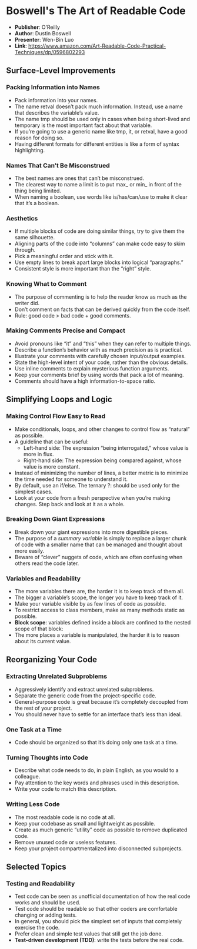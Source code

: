 # Boswell's The Art of Readable Code

- **Publisher**: O’Reilly
- **Author**: Dustin Boswell
- **Presenter**: Wen-Bin Luo
- **Link**: https://www.amazon.com/Art-Readable-Code-Practical-Techniques/dp/0596802293

## Surface-Level Improvements

### Packing Information into Names

- Pack information into your names.
- The name retval doesn’t pack much information. Instead, use a name that describes the variable’s value.
- The name tmp should be used only in cases when being short-lived and temporary is the most important fact about that variable.
- If you’re going to use a generic name like tmp, it, or retval, have a good reason for doing so.
- Having different formats for different entities is like a form of syntax highlighting.

### Names That Can’t Be Misconstrued

- The best names are ones that can’t be misconstrued.
- The clearest way to name a limit is to put max\_ or min\_ in front of the thing being limited.
- When naming a boolean, use words like is/has/can/use to make it clear that it’s a boolean.

### Aesthetics

- If multiple blocks of code are doing similar things, try to give them the same silhouette.
- Aligning parts of the code into “columns” can make code easy to skim through.
- Pick a meaningful order and stick with it.
- Use empty lines to break apart large blocks into logical “paragraphs.”
- Consistent style is more important than the “right” style.

### Knowing What to Comment

- The purpose of commenting is to help the reader know as much as the writer did.
- Don’t comment on facts that can be derived quickly from the code itself.
- Rule: good code > bad code + good comments.

### Making Comments Precise and Compact

- Avoid pronouns like “it” and “this” when they can refer to multiple things.
- Describe a function’s behavior with as much precision as is practical.
- Illustrate your comments with carefully chosen input/output examples.
- State the high-level intent of your code, rather than the obvious details.
- Use inline comments to explain mysterious function arguments.
- Keep your comments brief by using words that pack a lot of meaning.
- Comments should have a high information-to-space ratio.

## Simplifying Loops and Logic

### Making Control Flow Easy to Read

- Make conditionals, loops, and other changes to control flow as “natural” as possible.
- A guideline that can be useful:
	- Left-hand side: The expression “being interrogated,” whose value is more in flux.
	- Right-hand side: The expression being compared against, whose value is more constant.
- Instead of minimizing the number of lines, a better metric is to minimize the time needed for someone to understand it.
- By default, use an if/else. The ternary ?: should be used only for the simplest cases.
- Look at your code from a fresh perspective when you’re making changes. Step back and look at it as a whole.

### Breaking Down Giant Expressions

- Break down your giant expressions into more digestible pieces.
- The purpose of a *summary variable* is simply to replace a larger chunk of code with a smaller name that can be managed and thought about more easily.
- Beware of “clever” nuggets of code, which are often confusing when others read the code later.

### Variables and Readability

- The more variables there are, the harder it is to keep track of them all.
- The bigger a variable’s scope, the longer you have to keep track of it.
- Make your variable visible by as few lines of code as possible.
- To restrict access to class members, make as many methods static as possible.
- **Block scope**: variables defined inside a block are confined to the nested scope of that block:
- The more places a variable is manipulated, the harder it is to reason about its current value.

## Reorganizing Your Code

### Extracting Unrelated Subproblems

- Aggressively identify and extract unrelated subproblems.
- Separate the generic code from the project-specific code.
- General-purpose code is great because it’s completely decoupled from the rest of your project.
- You should never have to settle for an interface that’s less than ideal.

### One Task at a Time

- Code should be organized so that it’s doing only one task at a time.

### Turning Thoughts into Code

- Describe what code needs to do, in plain English, as you would to a colleague.
- Pay attention to the key words and phrases used in this description.
- Write your code to match this description.

### Writing Less Code

- The most readable code is no code at all.
- Keep your codebase as small and lightweight as possible.
- Create as much generic “utility” code as possible to remove duplicated code.
- Remove unused code or useless features.
- Keep your project compartmentalized into disconnected subprojects.

## Selected Topics

### Testing and Readability

- Test code can be seen as unofficial documentation of how the real code works and should be used.
- Test code should be readable so that other coders are comfortable changing or adding tests.
- In general, you should pick the simplest set of inputs that completely exercise the code.
- Prefer clean and simple test values that still get the job done.
- **Test-driven development (TDD)**: write the tests before the real code.
